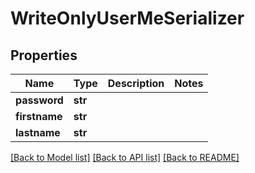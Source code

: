 # WriteOnlyUserMeSerializer

## Properties
Name | Type | Description | Notes
------------ | ------------- | ------------- | -------------
**password** | **str** |  | 
**firstname** | **str** |  | 
**lastname** | **str** |  | 

[[Back to Model list]](../README.md#documentation-for-models) [[Back to API list]](../README.md#documentation-for-api-endpoints) [[Back to README]](../README.md)

